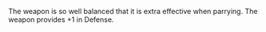 The weapon is so well balanced that it is extra effective when parrying. The weapon provides +1 in Defense.